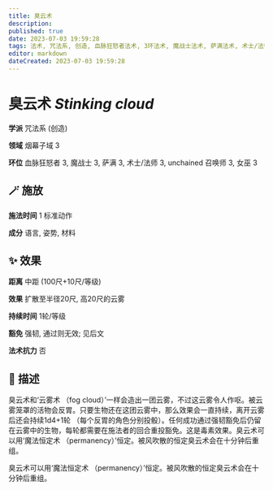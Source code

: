 ```yaml
---
title: 臭云术
description: 
published: true
date: 2023-07-03 19:59:28
tags: 法术, 咒法系, 创造, 血脉狂怒者法术, 3环法术, 魔战士法术, 萨满法术, 术士/法师法术, unchained 召唤师法术, 女巫法术, 烟幕子域
editor: markdown
dateCreated: 2023-07-03 19:59:28
---
```


# **臭云术** *Stinking cloud*

**学派** 咒法系 (创造) 

**领域** 烟幕子域 3

**环位** 血脉狂怒者 3, 魔战士 3, 萨满 3, 术士/法师 3, unchained 召唤师 3, 女巫 3

## 🪄 施放

**施法时间** 1 标准动作

**成分** 语言, 姿势, 材料

## ✨ 效果  

**距离** 中距 (100尺+10尺/等级) 

**效果** 扩散至半径20尺, 高20尺的云雾 

**持续时间** 1轮/等级 

**豁免** 强韧, 通过则无效; 见后文

**法术抗力** 否

## 📖 描述

臭云术和‘云雾术 （fog cloud）’一样会造出一团云雾，不过这云雾令人作呕。被云雾笼罩的活物会反胃。只要生物还在这团云雾中，那么效果会一直持续，离开云雾后还会持续1d4+1轮 （每个反胃的角色分别投骰）。任何成功通过强韧豁免后仍留在云雾中的生物，每轮都需要在施法者的回合重投豁免。这是毒素效果。臭云术可以用‘魔法恒定术 （permanency）’恒定。被风吹散的恒定臭云术会在十分钟后重组。

臭云术可以用‘魔法恒定术 （permanency）’恒定。被风吹散的恒定臭云术会在十分钟后重组。
    